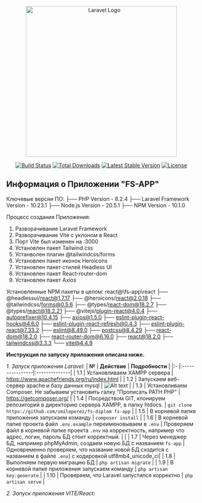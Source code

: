 <p align="center"><a href="https://laravel.com" target="_blank"><img src="https://raw.githubusercontent.com/laravel/art/master/logo-lockup/5%20SVG/2%20CMYK/1%20Full%20Color/laravel-logolockup-cmyk-red.svg" width="400" alt="Laravel Logo"></a></p>

<p align="center">
<a href="https://github.com/laravel/framework/actions"><img src="https://github.com/laravel/framework/workflows/tests/badge.svg" alt="Build Status"></a>
<a href="https://packagist.org/packages/laravel/framework"><img src="https://img.shields.io/packagist/dt/laravel/framework" alt="Total Downloads"></a>
<a href="https://packagist.org/packages/laravel/framework"><img src="https://img.shields.io/packagist/v/laravel/framework" alt="Latest Stable Version"></a>
<a href="https://packagist.org/packages/laravel/framework"><img src="https://img.shields.io/packagist/l/laravel/framework" alt="License"></a>
</p>

## Информация о Приложении "FS-APP"

Ключевые версии ПО:
├── PHP Version - 8.2.4
├── Laravel Framework Version - 10.23.1
├── Node.js Version - 20.5.1
├── NPM Version - 10.1.0

Процесс создания Приложения:
1. Разворачивание Laravel Framework
2. Разворачивание Vite с уклоном в React
3. Порт Vite был изменен на :3000
4. Установлен пакет Tailwind.css
5. Устанволен плагин @tailwindcss/forms
6. Установлен пакет иконок Heroicons
7. Установлен пакет стилей Headless UI
8. Установлен пакет React-router-dom
9. Установлен пакет Axios


Установленные NPM пакеты в целом:
react@\fs-app\react
├── @headlessui/react@1.7.17
├── @heroicons/react@2.0.18
├── @tailwindcss/forms@0.5.6
├── @types/react-dom@18.2.7
├── @types/react@18.2.21
├── @vitejs/plugin-react@4.0.4
├── autoprefixer@10.4.15
├── axios@1.5.0
├── eslint-plugin-react-hooks@4.6.0
├── eslint-plugin-react-refresh@0.4.3
├── eslint-plugin-react@7.33.2
├── eslint@8.49.0
├── postcss@8.4.29
├── react-dom@18.2.0
├── react-router-dom@6.16.0
├── react@18.2.0
├── tailwindcss@3.3.3
└── vite@4.4.9

**Инструкция по запуску приложения описана ниже.**

*1. Запуск приложения Laravel:*
| **№** | **Действие** | **Подробности** |
|:- |:----------------|:--------------|
| 1.1 | Установливаем XAMPP сервера | https://www.apachefriends.org/ru/index.html |
| 1.2 | Запускаем веб-сервер apache и базу данных mysql | ![Alt text](image.png) |
| 1.3 | Установливаем Composer. Не забываем установить галку "Прописать PATH PHP" | https://getcomposer.org/ |
| 1.4 | Посредством GIT, клонируем репозиторий в директорию сервера XAMPP, в папку htdocs. | `git clone https://github.com/smileperez/fs-diplom fs-app` |
| 1.5 | В корневой папке приложения запускаем команду | `composer install` |
| 1.6 | В корневой папке проекта файл `.env.example` переименовываем в `.env` | Проверяем файл в корневой папке проекта `.env` на корректность, например что адрес, логин, пароль БД стоит корректный. | |
| 1.7 | Через менеджер БД, например phpMyAdmin, создаем новую БД с названием `fs-app` | Одновременно проверяем, что название новой БД сходится с названием в файле `.env`) с кодировкой utf8mb4_unicode_ci|
| 1.8 | Выполняем первую миграцию БД | `php artisan migrate` |
| 1.9 | В корневой папке приложения запускаем команду | `php artisan key:generate` |
| 1.10 | Проверяем, что Laravel запустился корректно | `php artisan serve` |

*2. Запуск приложения VITE/React:*